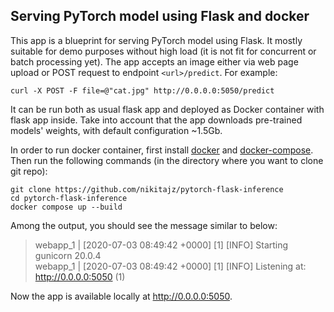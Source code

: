## Serving PyTorch model using Flask and docker 
This app is a blueprint for serving PyTorch model using Flask. It mostly suitable for demo purposes without high load (it is not fit for concurrent or batch processing yet).
The app accepts an image either via web page upload or POST request to endpoint `<url>/predict`. For example:
```shell script
curl -X POST -F file=@"cat.jpg" http://0.0.0.0:5050/predict
```
It can be run both as usual flask app and deployed as Docker container with flask app inside. 
Take into account that the app downloads pre-trained models' weights, with default configuration ~1.5Gb.

In order to run docker container, first install [docker](https://docs.docker.com/engine/install/) and [docker-compose](https://docs.docker.com/compose/install/).
Then run the following commands (in the directory where you want to clone git repo):
```shell script
git clone https://github.com/nikitajz/pytorch-flask-inference
cd pytorch-flask-inference
docker compose up --build
```

Among the output, you should see the message similar to below:
>webapp_1  | [2020-07-03 08:49:42 +0000] [1] [INFO] Starting gunicorn 20.0.4   
>webapp_1  | [2020-07-03 08:49:42 +0000] [1] [INFO] Listening at: http://0.0.0.0:5050 (1)

Now the app is available locally at http://0.0.0.0:5050.
